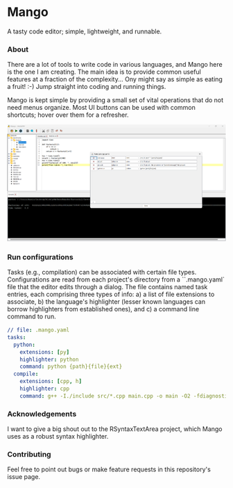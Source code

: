 # Mango

A tasty code editor; simple, lightweight, and runnable.

### About

There are a lot of tools to write code in various languages, and Mango here is the one I am creating. The main idea is to provide common useful features at a fraction of the complexity... Ony might say as simple as eating a fruit! :-) Jump straight into coding and running things.

Mango is kept simple by providing a small set of vital operations that do not need menus organize.
Most UI buttons can be used with common shortcuts; hover over them for a refresher.

![preview](preview.png)


### Run configurations

Tasks (e.g., compilation) can be associated with certain file types.
Configurations are read from each project's directory from a ``.mango.yaml` file
that the editor edits through a dialog. 
The file contains named task entries, each comprising three types of info:
a) a list of file extensions to associate, b) the language's highlighter 
(lesser known languages can borrow highlighters from established ones),
and c) a command line command to run.

```yaml
// file: .mango.yaml
tasks:
  python:
    extensions: [py]
    highlighter: python
    command: python {path}{file}{ext}
  compile:
    extensions: [cpp, h]
    highlighter: cpp
    command: g++ -I./include src/*.cpp main.cpp -o main -O2 -fdiagnostics-color
```

### Acknowledgements

I want to give a big shout out to the RSyntaxTextArea project, which Mango uses as a robust syntax highlighter.

### Contributing

Feel free to point out bugs or make feature requests in this repository's issue page.

